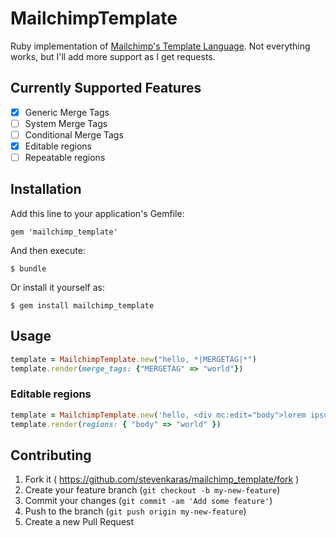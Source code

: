 # MailchimpTemplate

Ruby implementation of [Mailchimp's Template Language][mc-template-language]. Not everything works, but I'll add more support as I get requests.

[mc-template-language]: http://kb.mailchimp.com/templates/code/getting-started-with-mailchimps-template-language "Mailchimp Template Langauge Official Documentation"

## Currently Supported Features

- [x] Generic Merge Tags
- [ ] System Merge Tags
- [ ] Conditional Merge Tags
- [x] Editable regions
- [ ] Repeatable regions

## Installation

Add this line to your application's Gemfile:

    gem 'mailchimp_template'

And then execute:

    $ bundle

Or install it yourself as:

    $ gem install mailchimp_template

## Usage


```ruby
template = MailchimpTemplate.new("hello, *|MERGETAG|*")
template.render(merge_tags: {"MERGETAG" => "world"})
```

### Editable regions

```ruby
template = MailchimpTemplate.new('hello, <div mc:edit="body">lorem ipsum</body>')
template.render(regions: { "body" => "world" })
```

## Contributing

1. Fork it ( https://github.com/stevenkaras/mailchimp_template/fork )
2. Create your feature branch (`git checkout -b my-new-feature`)
3. Commit your changes (`git commit -am 'Add some feature'`)
4. Push to the branch (`git push origin my-new-feature`)
5. Create a new Pull Request
